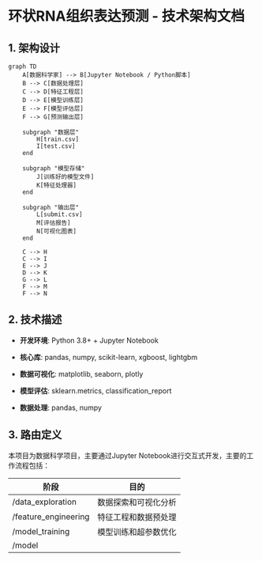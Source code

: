 # 环状RNA组织表达预测 - 技术架构文档

## 1. 架构设计

```mermaid
graph TD
    A[数据科学家] --> B[Jupyter Notebook / Python脚本]
    B --> C[数据处理层]
    C --> D[特征工程层]
    D --> E[模型训练层]
    E --> F[模型评估层]
    F --> G[预测输出层]
    
    subgraph "数据层"
        H[train.csv]
        I[test.csv]
    end
    
    subgraph "模型存储"
        J[训练好的模型文件]
        K[特征处理器]
    end
    
    subgraph "输出层"
        L[submit.csv]
        M[评估报告]
        N[可视化图表]
    end
    
    C --> H
    C --> I
    E --> J
    D --> K
    G --> L
    F --> M
    F --> N
```

## 2. 技术描述

* **开发环境**: Python 3.8+ + Jupyter Notebook

* **核心库**: pandas, numpy, scikit-learn, xgboost, lightgbm

* **数据可视化**: matplotlib, seaborn, plotly

* **模型评估**: sklearn.metrics, classification\_report

* **数据处理**: pandas, numpy

## 3. 路由定义

本项目为数据科学项目，主要通过Jupyter Notebook进行交互式开发，主要的工作流程包括：

| 阶段                    | 目的         |
| --------------------- | ---------- |
| /data\_exploration    | 数据探索和可视化分析 |
| /feature\_engineering | 特征工程和数据预处理 |
| /model\_training      | 模型训练和超参数优化 |
| /model                | <br />     |

